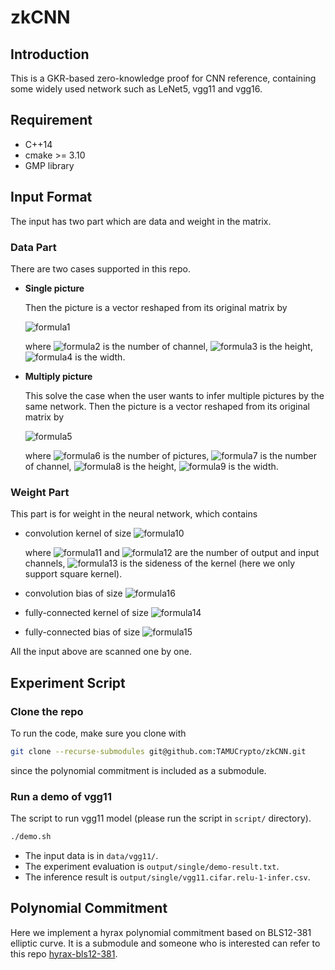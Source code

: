 # zkCNN

## Introduction

This is a GKR-based zero-knowledge proof for CNN reference, containing some widely used network such as LeNet5, vgg11 and vgg16.



## Requirement

- C++14
- cmake >= 3.10
- GMP library



## Input Format

The input has two part which are data and weight in the matrix.

### Data Part

There are two cases supported in this repo.

- **Single picture**

  Then the picture is a vector reshaped from its original matrix by
  
  ![formula1](https://render.githubusercontent.com/render/math?math=ch_{in}%20%5Ccdot%20h\times%20w)
  
  where ![formula2](https://render.githubusercontent.com/render/math?math=ch_{in}) is the number of channel, ![formula3](https://render.githubusercontent.com/render/math?math=h) is the height, ![formula4](https://render.githubusercontent.com/render/math?math=w) is the width.

  

- **Multiply picture**

  This solve the case when the user wants to infer multiple pictures by the same network. Then the picture is a vector reshaped from its original matrix by
  
  ![formula5](https://render.githubusercontent.com/render/math?math=n_{pic}%20\times%20ch_{in}%20\times%20h%20\times%20w)
  
  where ![formula6](https://render.githubusercontent.com/render/math?math=n_{pic}) is the number of pictures, ![formula7](https://render.githubusercontent.com/render/math?math=ch_{in}) is the number of channel, ![formula8](https://render.githubusercontent.com/render/math?math=h) is the height, ![formula9](https://render.githubusercontent.com/render/math?math=w) is the width.

### Weight Part

This part is for weight in the neural network, which contains

- convolution kernel of size ![formula10](https://render.githubusercontent.com/render/math?math=ch_{out}%20\times%20ch_{in}%20\times%20m%20\times%20m)

  where ![formula11](https://render.githubusercontent.com/render/math?math=ch_{out}) and ![formula12](https://render.githubusercontent.com/render/math?math=ch_{in}) are the number of output and input channels, ![formula13](https://render.githubusercontent.com/render/math?math=m) is the sideness of the kernel (here we only support square kernel).

- convolution bias of size ![formula16](https://render.githubusercontent.com/render/math?math=ch_{out})

- fully-connected kernel of size ![formula14](https://render.githubusercontent.com/render/math?math=ch_{in}\times%20ch_{out})


- fully-connected bias of size ![formula15](https://render.githubusercontent.com/render/math?math=ch_{out})


All the input above are scanned one by one.

## Experiment Script
### Clone the repo
To run the code, make sure you clone with
``` bash
git clone --recurse-submodules git@github.com:TAMUCrypto/zkCNN.git
```
since the polynomial commitment is included as a submodule.

### Run a demo of vgg11
The script to run vgg11 model (please run the script in ``script/`` directory).
``` bash
./demo.sh
```

- The input data is in ``data/vgg11/``.
- The experiment evaluation is ``output/single/demo-result.txt``.
- The inference result is ``output/single/vgg11.cifar.relu-1-infer.csv``.

## Polynomial Commitment

Here we implement a hyrax polynomial commitment based on BLS12-381 elliptic curve. It is a submodule and someone who is interested can refer to this repo [hyrax-bls12-381](https://github.com/TAMUCrypto/hyrax-bls12-381).

